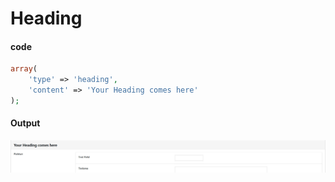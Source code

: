 # Heading

#### code

```php
array(
    'type' => 'heading',
    'content' => 'Your Heading comes here'
);
```

#### Output

![](../../.gitbook/assets/heading.jpg)

